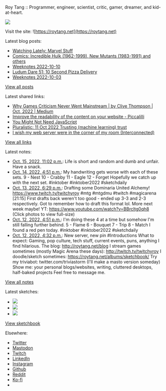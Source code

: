 Roy Tang :: Programmer, engineer, scientist, critic, gamer, dreamer, and kid-at-heart.

![](https://roytang.net/static/img/profile.jpg)

Visit the site: ![https://roytang.net](https://roytang.net)

Latest blog posts:

- [Watching Lately: Marvel Stuff](https://roytang.net/2022/10/watching-lately-marvel/)
- [Comics: Incredible Hulk (1962-1999), New Mutants (1983-1991) and others](https://roytang.net/2022/10/incredible-hulk-new-mutants/)
- [Weeknotes 2022-10-10](https://roytang.net/2022/10/weeknotes-10-10/)
- [Ludum Dare 51: 10 Second Pizza Delivery](https://roytang.net/2022/10/ludum-dare-51-pizza/)
- [Weeknotes 2022-10-03](https://roytang.net/2022/10/weeknotes-10-03/)

[View all posts](https://roytang.net/blog)

Latest shared links:

- [Why Games Criticism Never Went Mainstream | by Clive Thompson | Oct, 2022 | Medium](https://roytang.net/2022/10/a179b950608b3e74159a5a28e7c1b316/)
- [Improve the readability of the content on your website - Piccalilli](https://roytang.net/2022/10/ecf31cd54996594df7a5c7c158d14a98/)
- [You Might Not Need JavaScript](https://roytang.net/2022/10/f4dc7fdb945b481b89cd0d858a163394/)
- [Pluralistic: 11 Oct 2022 Trusting (machine learning) trust](https://roytang.net/2022/10/7226c2e4901c20197323d3f4fd710860/)
- [I wish my web server were in the corner of my room (Interconnected)](https://roytang.net/2022/10/2fbdc837be22c31a9c7b8698a6966f50/)

[View all links](https://roytang.net/links)

Latest notes:

- [Oct. 15, 2022, 11:02 p.m.](https://roytang.net/2022/10/1581299378299449344/): Life is short and random and dumb and unfair. Have a snack.
- [Oct. 14, 2022, 4:51 p.m.](https://roytang.net/2022/10/inktober2022_9_10_11_12/): My handwriting gets worse with each of these sets. 9 - Nest 10 - Crabby 11 - Eagle 12 - Forget Hopefully we catch up with the next set. #inktober #inktober2022 #sketchdaily
- [Oct. 13, 2022, 6:29 p.m.](https://roytang.net/2022/10/1580505983692201984/): Drafting some Dominaria United Alchemy! https://www.twitch.tv/twitchyroy #mtg #mtgdmu #twitch #magicarena [21:15] First drafts back weren&#x27;t too good - ended up 3-3 and 2-3 respectively. Got to remember how to draft this format lol. More next week maybe! YT: https://www.youtube.com/watch?v=BBrcltg0qh8 (Click photos to view full-size)
- [Oct. 12, 2022, 4:51 p.m.](https://roytang.net/2022/10/inktober2022_5_6_7_8/): I&#x27;m doing these 4 at a time but somehow I&#x27;m still falling further behind. 5 - Flame 6 - Bouquet 7 - Trip 8 - Match I found a red pen today. #inktober #inktober2022 #sketchdaily
- [Oct. 12, 2022, 4:32 p.m.](https://roytang.net/2022/10/109154371829684347/): New server, new pin #Introductions What to expect: Gaming, pop culture, tech stuff, current events, puns, anything I find hilarious. The blog: http://roytang.net/blog I stream games sometimes (mostly Magic Arena these days): http://twitch.tv/twitchyroy I doodle/sketch sometimes: https://roytang.net/albums/sketchbook/ Try my triviabot: twitter.com/triviastorm (I&#x27;ll make a masto version someday) Show me: your personal blogs/websites, writing, cluttered desktops, half-baked projects Feel free to message me.

[View all notes](https://roytang.net/notes)

Latest sketches:


- ![](https://roytang.net/media/cache/e7/d2/e7d2c1d9a38293e39fc717ce5a6f70ee.jpg)
- ![](https://roytang.net/media/cache/1b/e6/1be6ed20af2ec45070c889eb85aafa6d.jpg)
- ![](https://roytang.net/media/cache/75/e3/75e318f00f059353c2a777e8f5a644f9.jpg)

[View sketchbook](https://roytang.net/albums/sketchbook)


Elsewhere:

- [Twitter](https://twitter.com/roytang)
- [Mastodon](https://indieweb.social/@roytang)
- [Twitch](https://twitch.tv/twitchyroy)
- [LinkedIn](https://www.linkedin.com/in/roytang)
- [Instagram](https://instagram.com/roytang0400)
- [Github](https://github.com/roytang)
- [Reddit](https://reddit.com/u/hungryroy)
- [Ko-fi](https://ko-fi.com/roytang)
- [](mailto:hello@roytang.net)